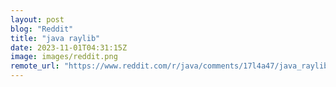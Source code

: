 ```yaml
---
layout: post
blog: "Reddit"
title: "java raylib"
date: 2023-11-01T04:31:15Z
image: images/reddit.png
remote_url: "https://www.reddit.com/r/java/comments/17l4a47/java_raylib/"
---
```

